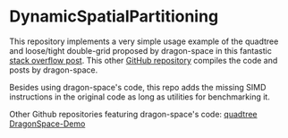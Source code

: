 # DynamicSpatialPartitioning

This repository implements a very simple usage example of the quadtree and loose/tight double-grid proposed by dragon-space in this fantastic [stack overflow post](https://stackoverflow.com/questions/41946007/efficient-and-well-explained-implementation-of-a-quadtree-for-2d-collision-det). This other [GitHub repository](https://github.com/terrybrash/dragon-space/tree/main) compiles the code and posts by dragon-space. 

Besides using dragon-space's code, this repo adds the missing SIMD instructions in the original code as long as utilities for benchmarking it. 

Other Github repositories featuring dragon-space's code:
[quadtree](https://github.com/Antymon/quadtree)
[DragonSpace-Demo
](https://github.com/loosegrid/DragonSpace-Demo)
